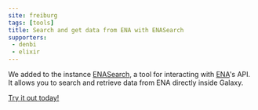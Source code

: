 ```yaml
---
site: freiburg
tags: [tools]
title: Search and get data from ENA with ENASearch
supporters:
 - denbi
 - elixir
---
```


We added to the instance [ENASearch](https://github.com/bebatut/enasearch), a
tool for interacting with [ENA](https://www.ebi.ac.uk/ena/browse/programmatic-access)'s API. It allows you to
search and retrieve data from ENA directly inside Galaxy.

[Try it out today!](https://galaxy.uni-freiburg.de/?tool_id=toolshed.g2.bx.psu.edu%2Frepos%2Fiuc%2Fenasearch_search_data%2Fenasearch_search_data%2F0.1.1.0&version=0.1.1.0)
